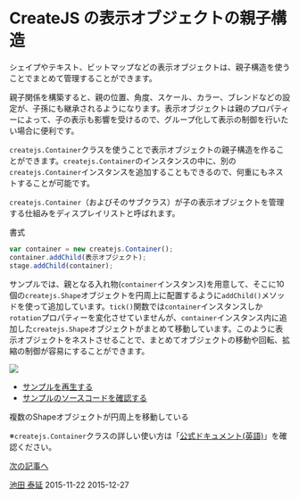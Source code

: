 # CreateJS の表示オブジェクトの親子構造

シェイプやテキスト、ビットマップなどの表示オブジェクトは、親子構造を使うことでまとめて管理することができます。

親子関係を構築すると、親の位置、角度、スケール、カラー、ブレンドなどの設定が、子孫にも継承されるようになります。表示オブジェクトは親のプロパティーによって、子の表示も影響を受けるので、グループ化して表示の制御を行いたい場合に便利です。

`createjs.Container`クラスを使うことで表示オブジェクトの親子構造を作ることができます。`createjs.Container`のインスタンスの中に、別の`createjs.Container`インスタンスを追加することもできるので、何重にもネストすることが可能です。

`createjs.Container`（およびそのサブクラス）が子の表示オブジェクトを管理する仕組みをディスプレイリストと呼ばれます。


書式
```js
var container = new createjs.Container();
container.addChild(表示オブジェクト);
stage.addChild(container);
```

サンプルでは、親となる入れ物(`container`インスタンス)を用意して、そこに10個の`createjs.Shape`オブジェクトを円周上に配置するように`addChild()`メソッドを使って追加しています。`tick()`関数では`container`インスタンスしか`rotation`プロパティーを変化させていませんが、`container`インスタンス内に追加した`createjs.Shape`オブジェクトがまとめて移動しています。このように表示オブジェクトをネストさせることで、まとめてオブジェクトの移動や回転、拡縮の制御が容易にすることができます。


![](../imgs/container_nest.html.png)

- [サンプルを再生する](https://ics-creative.github.io/tutorial-createjs/samples/container_nest.html)
- [サンプルのソースコードを確認する](../samples/container_nest.html)


複数のShapeオブジェクトが円周上を移動している


※`createjs.Container`クラスの詳しい使い方は「[公式ドキュメント(英語)](http://createjs.com/docs/easeljs/classes/Container.html)」を確認ください。

[次の記事へ](displayobject_remove.md)




<article-author>[池田 泰延](https://twitter.com/clockmaker)</article-author>
<article-date-published>2015-11-22</article-date-published>
<article-date-modified>2015-12-27</article-date-modified>
